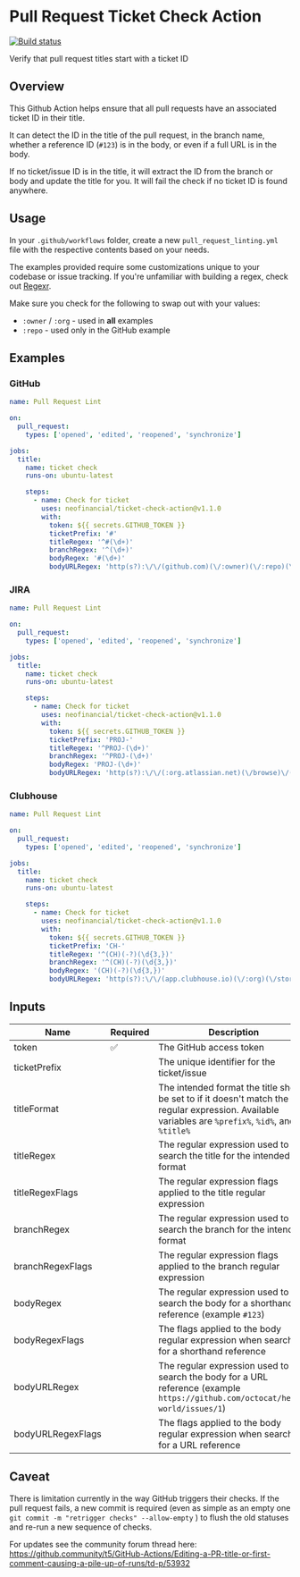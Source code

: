 # Pull Request Ticket Check Action

[![Build status](https://github.com/neofinancial/ticket-check-action/workflows/CI/badge.svg)](https://github.com/neofinancial/ticket-check-action/actions)

Verify that pull request titles start with a ticket ID

## Overview

This Github Action helps ensure that all pull requests have an associated ticket ID in their title.

It can detect the ID in the title of the pull request, in the branch name, whether a reference ID (`#123`) is in the body, or even if a full URL is in the body.

If no ticket/issue ID is in the title, it will extract the ID from the branch or body and update the title for you. It will fail the check if no ticket ID is found anywhere.

## Usage

In your `.github/workflows` folder, create a new `pull_request_linting.yml` file with the respective contents based on your needs.

The examples provided require some customizations unique to your codebase or issue tracking. If you're unfamiliar with building a regex, check out [Regexr](https://regexr.com/).

Make sure you check for the following to swap out with your values:

- `:owner` / `:org` - used in **all** examples
- `:repo` - used only in the GitHub example

## Examples

### GitHub

```yml
name: Pull Request Lint

on:
  pull_request:
    types: ['opened', 'edited', 'reopened', 'synchronize']

jobs:
  title:
    name: ticket check
    runs-on: ubuntu-latest

    steps:
      - name: Check for ticket
        uses: neofinancial/ticket-check-action@v1.1.0
        with:
          token: ${{ secrets.GITHUB_TOKEN }}
          ticketPrefix: '#'
          titleRegex: '^#(\d+)'
          branchRegex: '^(\d+)'
          bodyRegex: '#(\d+)'
          bodyURLRegex: 'http(s?):\/\/(github.com)(\/:owner)(\/:repo)(\/issues)\/\d+'
```

### JIRA

```yml
name: Pull Request Lint

on:
  pull_request:
    types: ['opened', 'edited', 'reopened', 'synchronize']

jobs:
  title:
    name: ticket check
    runs-on: ubuntu-latest

    steps:
      - name: Check for ticket
        uses: neofinancial/ticket-check-action@v1.1.0
        with:
          token: ${{ secrets.GITHUB_TOKEN }}
          ticketPrefix: 'PROJ-'
          titleRegex: '^PROJ-(\d+)'
          branchRegex: '^PROJ-(\d+)'
          bodyRegex: 'PROJ-(\d+)'
          bodyURLRegex: 'http(s?):\/\/(:org.atlassian.net)(\/browse)\/(PROJ\-)\d+'
```

### Clubhouse

```yml
name: Pull Request Lint

on:
  pull_request:
    types: ['opened', 'edited', 'reopened', 'synchronize']

jobs:
  title:
    name: ticket check
    runs-on: ubuntu-latest

    steps:
      - name: Check for ticket
        uses: neofinancial/ticket-check-action@v1.1.0
        with:
          token: ${{ secrets.GITHUB_TOKEN }}
          ticketPrefix: 'CH-'
          titleRegex: '^(CH)(-?)(\d{3,})'
          branchRegex: '^(CH)(-?)(\d{3,})'
          bodyRegex: '(CH)(-?)(\d{3,})'
          bodyURLRegex: 'http(s?):\/\/(app.clubhouse.io)(\/:org)(\/story)\/\d+'
```

</details>

## Inputs

| Name              | Required | Description                                                                                                                                          | default               |
| ----------------- | -------- | ---------------------------------------------------------------------------------------------------------------------------------------------------- | --------------------- |
| token             | ✅       | The GitHub access token                                                                                                                              |                       |
| ticketPrefix      |          | The unique identifier for the ticket/issue                                                                                                           | #                     |
| titleFormat       |          | The intended format the title should be set to if it doesn't match the regular expression. Available variables are `%prefix%`, `%id%`, and `%title%` | %prefix%%id%: %title% |
| titleRegex        |          | The regular expression used to search the title for the intended format                                                                              | ^(CH)(-?)(\d{3,})     |
| titleRegexFlags   |          | The regular expression flags applied to the title regular expression                                                                                 | gi                    |
| branchRegex       |          | The regular expression used to search the branch for the intended format                                                                             | ^(CH)(-?)(\d{3,})     |
| branchRegexFlags  |          | The regular expression flags applied to the branch regular expression                                                                                | gi                    |
| bodyRegex         |          | The regular expression used to search the body for a shorthand reference (example `#123`)                                                            | (CH)(-?)(\d{3,})      |
| bodyRegexFlags    |          | The flags applied to the body regular expression when searching for a shorthand reference                                                            | gim                   |
| bodyURLRegex      |          | The regular expression used to search the body for a URL reference (example `https://github.com/octocat/hello-world/issues/1`)                       |                       |
| bodyURLRegexFlags |          | The flags applied to the body regular expression when searching for a URL reference                                                                  | gim                   |

## Caveat

There is limitation currently in the way GitHub triggers their checks. If the pull request fails, a new commit is required (even as simple as an empty one `git commit -m "retrigger checks" --allow-empty` ) to flush the old statuses and re-run a new sequence of checks.

For updates see the community forum thread here: https://github.community/t5/GitHub-Actions/Editing-a-PR-title-or-first-comment-causing-a-pile-up-of-runs/td-p/53932
